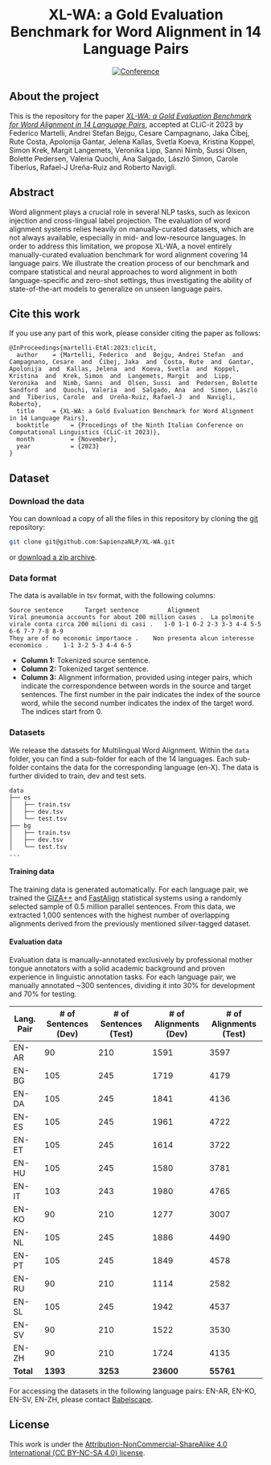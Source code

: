 <div align="center">    
 
# XL-WA: a Gold Evaluation Benchmark for Word Alignment in 14 Language Pairs

[![Conference](https://img.shields.io/badge/CLiC--it-2023-red
)](https://clic2023.ilc.cnr.it/)

</div>

## About the project
This is the repository for the paper [*XL-WA: a Gold Evaluation Benchmark for Word Alignment in 14 Language Pairs*](url), accepted at CLiC-it 2023 by Federico Martelli, Andrei Stefan Bejgu, Cesare Campagnano, Jaka Čibej, Rute Costa, Apolonija Gantar, Jelena Kallas, Svetla Koeva, Kristina Koppel, Simon Krek, Margit Langemets, Veronika Lipp, Sanni Nimb, Sussi Olsen, Bolette Pedersen, Valeria Quochi, Ana Salgado, László Simon, Carole Tiberius, Rafael-J Ureña-Ruiz and Roberto Navigli.

## Abstract
Word alignment plays a crucial role in several NLP tasks, such as lexicon injection and cross-lingual label projection.
The evaluation of word alignment systems relies heavily on manually-curated datasets, 
which are not always available, especially in mid- and low-resource languages.
In order to address this limitation, we propose XL-WA, a novel entirely manually-curated evaluation
benchmark for word alignment covering 14 language pairs.
We illustrate the creation process of our benchmark and compare statistical and neural approaches 
to word alignment in both language-specific and zero-shot settings, thus investigating the ability
of state-of-the-art models to generalize on unseen language pairs.


## Cite this work

If you use any part of this work, please consider citing the paper as follows:
```
@InProceedings{martelli-EtAl:2023:clicit,
  author    = {Martelli, Federico  and  Bejgu, Andrei Stefan  and  Campagnano, Cesare  and  Čibej, Jaka  and  Costa, Rute  and  Gantar, Apolonija  and  Kallas, Jelena  and  Koeva, Svetla  and  Koppel, Kristina  and  Krek, Simon  and  Langemets, Margit  and  Lipp, Veronika  and  Nimb, Sanni  and  Olsen, Sussi  and  Pedersen, Bolette Sandford  and  Quochi, Valeria  and  Salgado, Ana  and  Simon, László  and  Tiberius, Carole  and  Ureña-Ruiz, Rafael-J  and  Navigli, Roberto},
  title     = {XL-WA: a Gold Evaluation Benchmark for Word Alignment in 14 Language Pairs},
  booktitle      = {Procedings of the Ninth Italian Conference on Computational Linguistics (CLiC-it 2023)},
  month          = {November},
  year           = {2023}
}
```

## Dataset

### Download the data

You can download a copy of all the files in this repository by cloning the
[git](https://git-scm.com/) repository:

```sh
git clone git@github.com:SapienzaNLP/XL-WA.git
```

or [download a zip archive](https://github.com/SapienzaNLP/XL-WA/archive/main.zip).

### Data format
The data is available in tsv format, with the following columns:

```
Source sentence 	 Target sentence     	Alignment
Viral pneumonia accounts for about 200 million cases .	La polmonite virale conta circa 200 milioni di casi .	1-0 1-1 0-2 2-3 3-3 4-4 5-5 6-6 7-7 7-8 8-9													
They are of no economic importance .	Non presenta alcun interesse economico .	1-1 3-2 5-3 4-4 6-5			

```

* **Column 1:** Tokenized source sentence.
* **Column 2:** Tokenized target sentence.
* **Column 3:** Alignment information, provided using integer pairs, which indicate the correspondence between words in the source and target sentences. The first number in the pair indicates the index of the source word, while the second number indicates the index of the target word. The indices start from 0.

### Datasets

We release the datasets for Multilingual Word Alignment. Within the `data` folder, you can find a sub-folder for each of the 14 languages. Each sub-folder contains the data for the corresponding language (en-X). The data is further divided to train, dev and test sets. 

```
data
├── es
│   ├── train.tsv
│   ├── dev.tsv
│   └── test.tsv
├── bg
│   ├── train.tsv
│   ├── dev.tsv
│   └── test.tsv
...
```

####  Training data


The training data is generated automatically. For each language pair, we trained the [GIZA++](https://github.com/moses-smt/giza-pp) and [FastAlign](https://github.com/clab/fast_align) statistical systems using a randomly selected sample of 0.5 million parallel sentences. From this data, we extracted 1,000 sentences with the highest number of overlapping alignments derived from the previously mentioned silver-tagged dataset.

####  Evaluation data
Evaluation data is manually-annotated exclusively by professional mother tongue annotators with a solid academic background and proven experience in linguistic annotation tasks. For each language pair, we manually annotated ~300 sentences, dividing it into 30% for development and 70% for testing.

| **Lang. Pair** | **\# of Sentences (Dev)** | **\# of Sentences (Test)** | **\# of Alignments (Dev)** | **\# of Alignments (Test)** |
|---------------|---------------------------|----------------------------|--------------------------|---------------------------|
| EN-AR         | 90 | 210 | 1591 | 3597 |
| EN-BG         | 105 | 245 | 1719 | 4179 |
| EN-DA         | 105 | 245 | 1841 | 4136 |
| EN-ES         | 105 | 245 | 1961 | 4722 |
| EN-ET         | 105 | 245 | 1614 | 3722 |
| EN-HU         | 105 | 245 | 1580 | 3781 |
| EN-IT         | 103 | 243 | 1980 | 4765 |
| EN-KO         | 90 | 210 | 1277 | 3007 |
| EN-NL         | 105 | 245 | 1886 | 4490 |
| EN-PT         | 105 | 245 | 1849 | 4578 |
| EN-RU         | 90 | 210 | 1114 | 2582 |
| EN-SL         | 105 | 245 | 1942 | 4537 |
| EN-SV         | 90 | 210 | 1522 | 3530 |
| EN-ZH         | 90 | 210 | 1724 | 4135 |
| **Total**     | **1393** | **3253** | **23600** | **55761** |

For accessing the datasets in the following language pairs: EN-AR, EN-KO, EN-SV, EN-ZH, please contact [Babelscape](mailto:info@babelscape.com).


## License
This work is under the [Attribution-NonCommercial-ShareAlike 4.0 International (CC BY-NC-SA 4.0) license](https://creativecommons.org/licenses/by-nc-sa/4.0/).
